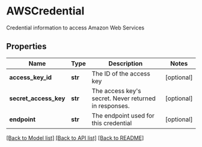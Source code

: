 # AWSCredential

Credential information to access Amazon Web Services
## Properties
Name | Type | Description | Notes
------------ | ------------- | ------------- | -------------
**access_key_id** | **str** | The ID of the access key | [optional] 
**secret_access_key** | **str** | The access key&#39;s secret. Never returned in responses. | [optional] 
**endpoint** | **str** | The endpoint used for this credential | [optional] 

[[Back to Model list]](../README.md#documentation-for-models) [[Back to API list]](../README.md#documentation-for-api-endpoints) [[Back to README]](../README.md)


